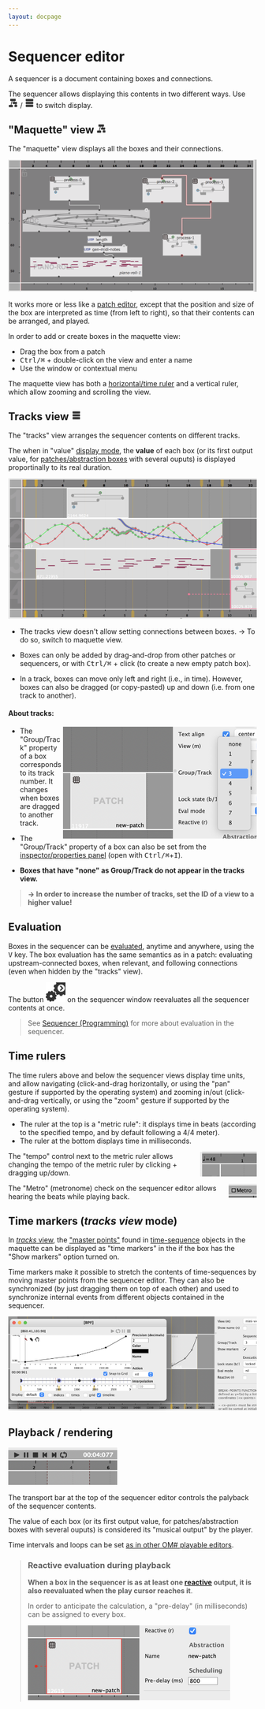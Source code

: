 ```yaml
---
layout: docpage
---
```


# Sequencer editor

A sequencer is a document containing boxes and connections.

The sequencer allows displaying this contents in two different ways.
Use <img src="sequencer-editor_img/maqview-black.png" width="20"> / <img src="sequencer-editor_img/trackview-black.png" width="20"> to switch display.

## "Maquette" view <img src="sequencer-editor_img/maqview-black.png" width="20">

The "maquette" view displays all the boxes and their connections.

<img src="sequencer-editor_img/maquette-view.png">

It works more or less like a [patch editor](patch), except that the position and size of the box are interpreted as time (from left to right), so that their contents can be arranged, and played.

In order to add or create boxes in the maquette view:
- Drag the box from a patch
- <kbd>Ctrl/⌘</kbd> + double-click on the view and enter a name
- Use the window or contextual menu

The maquette view has both a [horizontal/time ruler](#time-rulers) and a vertical ruler, which allow zooming and scrolling the view.

## Tracks view <img src="sequencer-editor_img/trackview-black.png" width="20">

The "tracks" view arranges the sequencer contents on different tracks.

The when in "value" [display mode](patch-box#display), the **value** of each box (or its first output value, for [patches/abstraction boxes](patch-box) with several ouputs) is displayed proportinally to its real duration.

<img src="sequencer-editor_img/tracks-view.png">

- The tracks view doesn't allow setting connections between boxes. &rarr; To do so, switch to maquette view.

- Boxes can only be added by drag-and-drop from other patches or sequencers, or with <kbd>Ctrl/⌘</kbd> + click (to create a new empty patch box).

- In a track, boxes can move only left and right (i.e., in time). However, boxes can also be dragged (or copy-pasted) up and down (i.e. from one track to another).

#### About tracks:

<img src="sequencer-editor_img/track-groups.png" align="right">

- The "Group/Track" property of a box corresponds to its track number. It changes when boxes are dragged to another track.

- The "Group/Track" property of a box can also be set from the [inspector/properties panel](inspector) (open with <kbd>Ctrl/⌘</kbd>+<kbd>I</kbd>).

- **Boxes that have "none" as Group/Track do not appear in the tracks view.**

> **&rarr; In order to increase the number of tracks, set the ID of a view to a higher value!**



## Evaluation

Boxes in the sequencer can be [evaluated](eval), anytime and anywhere, using the <kbd>V</kbd> key.
The box evaluation has the same semantics as in a patch: evaluating upstream-connected boxes, when relevant, and following connections (even when hidden by the "tracks" view).

The button <img src="sequencer-editor_img/eval-black.png" width="40"> on the sequencer window reevaluates all the sequencer contents at once.

> See [Sequencer (Programming)](sequencer-programming) for more about evaluation in the sequencer.

## Time rulers

The time rulers above and below the sequencer views display time units, and allow navigating (click-and-drag horizontally, or using the "pan" gesture if supported by the operating system) and zooming in/out (click-and-drag vertically, or using the "zoom" gesture if supported by the operating system).

- The ruler at the top is a "metric rule": it displays time in beats (according to the specified tempo, and by default following a 4/4 meter).
- The ruler at the bottom displays time in milliseconds.

<img src="sequencer-editor_img/tempo.png" align="right">
The "tempo" control next to the metric ruler allows changing the tempo of the metric ruler by clicking + dragging up/down.

> <img src="sequencer-editor_img/metro.png" align="right">
The "Metro" (metronome) check on the sequencer editor allows hearing the beats while playing back.


## Time markers (_tracks view_ mode)

In [_tracks_ view](#tracks-view-), the ["master points"](time-sequence#master-timed-items) found in [time-sequence](time-sequence) objects in the maquette can be displayed as "time markers" in the if the box has the "Show markers" option turned on.

Time markers make it possible to stretch the contents of time-sequences by moving master points from the sequencer editor.
They can also be synchronized (by just dragging them on top of each other) and used to synchronize internal events from different objects contained in the sequencer.

<img src="sequencer-editor_img/markers.png">

## Playback / rendering

<img src="sequencer-editor_img/transport.png">

The transport bar at the top of the sequencer editor controls the palyback of the sequencer contents.

The value of each box (or its first output value, for patches/abstraction boxes with several ouputs) is considered its "musical output" by the player.

Time intervals and loops can be set [as in other OM# playable editors](player).


> ### Reactive evaluation during playback
>
> **When a box in the sequencer is as at least one [reactive](reactive) output, it is also reevaluated when the play cursor reaches it**.
>
> In order to anticipate the calculation, a "pre-delay" (in milliseconds) can be assigned to every box.
>
> <img src="sequencer-editor_img/reactive-pre-delay.png">
